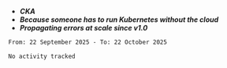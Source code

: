 - ***CKA*** 
- ***Because someone has to run Kubernetes without the cloud***
- ***Propagating errors at scale since v1.0***
<!--START_SECTION:waka-->

```txt
From: 22 September 2025 - To: 22 October 2025

No activity tracked
```

<!--END_SECTION:waka-->
